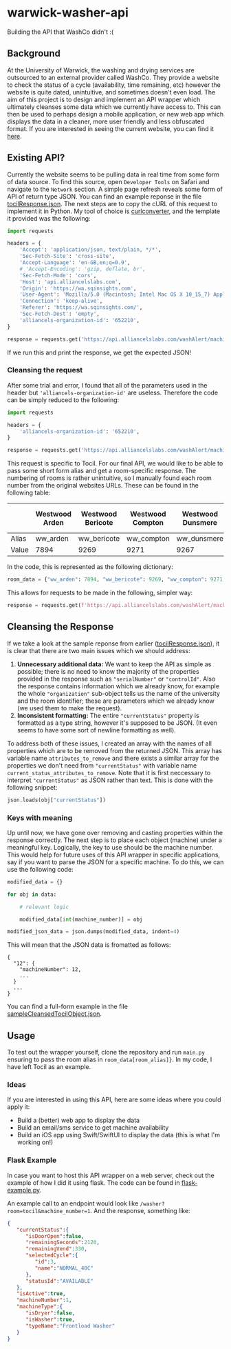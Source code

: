# warwick-washer-api
Building the API that WashCo didn't :(

## Background
At the University of Warwick, the washing and drying services are outsourced to an external provider called WashCo. They provide a website to check the status of a cycle (availability, time remaining, etc) however the website is quite dated, unintuitive, and sometimes doesn't even load. The aim of this project is to design and implement an API wrapper which ultimately cleanses some data which we currently have access to. This can then be used to perhaps design a mobile application, or new web app which displays the data in a cleaner, more user friendly and less obfuscated format. If you are interested in seeing the current website, you can find it [here](https://www.washpoint.uk/location/university-of-warwick/).

## Existing API?
Currently the website seems to be pulling data in real time from some form of data source. To find this source, open `Developer Tools` on Safari and navigate to the `Network` section. A simple page refresh reveals some form of API of return type JSON. You can find an example reponse in the file [tocilResponse.json](/json/tocilResponse.json). The next steps are to copy the cURL of this request to implement it in Python. My tool of choice is [curlconverter](https://curlconverter.com/python/), and the template it provided was the following:
```python
import requests

headers = {
    'Accept': 'application/json, text/plain, */*',
    'Sec-Fetch-Site': 'cross-site',
    'Accept-Language': 'en-GB,en;q=0.9',
    # 'Accept-Encoding': 'gzip, deflate, br',
    'Sec-Fetch-Mode': 'cors',
    'Host': 'api.alliancelslabs.com',
    'Origin': 'https://wa.sqinsights.com',
    'User-Agent': 'Mozilla/5.0 (Macintosh; Intel Mac OS X 10_15_7) AppleWebKit/605.1.15 (KHTML, like Gecko) Version/17.4.1 Safari/605.1.15',
    'Connection': 'keep-alive',
    'Referer': 'https://wa.sqinsights.com/',
    'Sec-Fetch-Dest': 'empty',
    'alliancels-organization-id': '652210',
}

response = requests.get('https://api.alliancelslabs.com/washAlert/machines/7907', headers=headers)
```
If we run this and print the response, we get the expected JSON!

### Cleansing the request
After some trial and error, I found that all of the parameters used in the header but `'alliancels-organization-id'` are useless. Therefore the code can be simply reduced to the following:
```python
import requests

headers = {
    'alliancels-organization-id': '652210',
}

response = requests.get('https://api.alliancelslabs.com/washAlert/machines/7907', headers=headers)
```

This request is specific to Tocil. For our final API, we would like to be able to pass some short form alias and get a room-specific response. The numbering of rooms is rather unintuitive, so I manually found each room number from the original websites URLs. These can be found in the following table:

|                        | Westwood Arden | Westwood Bericote | Westwood Compton | Westwood Dunsmere | Westwood Emscote | Westwood Feldon | Westwood Gosford | Westwood Hampton | Westwood Kinghtcote | Westwood Loxley | Arthur Vick 1 | Arthur Vick 2 | Arthur Vick 3 | Benefactors 1 | Benefactors 2 | Bluebell 1 | Bluebell 2 | Bluebell 3 | Bluebell 4 | Claycroft 1 | Claycroft 2 | Claycroft 3 | Cryfield Village | Heronbank East | Heronbank West | International House | Jack Martin 3 | Lakeside 1 | Lakeside 4 | Sherbourne 1 | Sherbourne 5 | Sherbourne 7 | Tocil |
|------------------------|----------------|-------------------|------------------|-------------------|------------------|-----------------|------------------|------------------|---------------------|-----------------|---------------|---------------|---------------|---------------|---------------|------------|------------|------------|------------|-------------|-------------|-------------|-----------------|----------------|----------------|---------------------|---------------|------------|------------|--------------|--------------|--------------|-------|
| Alias                  | ww_arden       | ww_bericote       | ww_compton       | ww_dunsmere       | ww_emscote       | ww_feldon       | ww_gosford       | ww_hampton       | ww_kinghtcote       | ww_loxley       | av_1          | av_2          | av_3          | bf_1          | bf_2          | bb_1       | bb_2       | bb_3       | bb_4       | cc_1        | cc_2        | cc_3        | cryfield          | hb_east        | hb_west        | int_house           | jm_3          | ls_1       | ls_4       | sb_1         | sb_5         | sb_7         | tocil |
| Value                  | 7894           | 9269              | 9271             | 9267              | 9268             | 7896            | 9270             | 9276             | 9275                | 9273            | 9274          | 9272          | 9354          | 7900          | 7901          | 7903       | 9373       | 7904       | 7905       | 7908        | 7895        | 9353        | 9351             | 7899           | 9352           | 7902                | 7906          | 7897       | 7898       | 5982         | 5981         | 5983         | 7907  |

In the code, this is represented as the following dictionary:
```python
room_data = {"ww_arden": 7894, "ww_bericote": 9269, "ww_compton": 9271, "ww_dunsmere": 9267, "ww_emscote": 9268, "ww_feldon": 7896, "ww_gosford": 9270, "ww_hampton": 9276, "ww_kinghtcote": 9275, "ww_loxley": 9273, "av_1": 9274, "av_2": 9272, "av_3": 9354, "bf_1": 7900, "bf_2": 7901, "bb_1": 7903, "bb_2": 9373, "bb_3": 7904, "bb_4": 7905, "cc_1": 7908, "cc_2": 7895, "cc_3": 9353, "cryfield": 9351, "hb_east": 7899, "hb_west": 9352, "int_house": 7902, "jm_3": 7906, "ls_1": 7897, "ls_4": 7898, "sb_1": 5982, "sb_5": 5981, "sb_7": 5983, "tocil": 7907}
```
This allows for requests to be made in the following, simpler way:
```python
response = requests.get(f'https://api.alliancelslabs.com/washAlert/machines/{room_data[key]}', headers=headers)
```

## Cleansing the Response
If we take a look at the sample reponse from earlier ([tocilResponse.json](/json/tocilResponse.json)), it is clear that there are two main issues which we should address:
1. __Unnecessary additional data:__ We want to keep the API as simple as possible; there is no need to know the majority of the properties provided in the response such as `"serialNumber"` or `"controlId"`. Also the response contains information which we already know, for example the whole `"organization"` sub-object tells us the name of the university and the room identifier; these are parameters which we already know (we used them to make the request).
2. __Inconsistent formatting:__ The entire `"currentStatus"` property is formatted as a type string, however it's supposed to be JSON. (It even seems to have some sort of newline formatting as well).

To address both of these issues, I created an array with the names of all properties which are to be removed from the returned JSON. This array has variable name `attributes_to_remove` and there exists a similar array for the properties we don't need from `"currentStatus"` with variable name `current_status_attributes_to_remove`. Note that it is first neccessary to interpret `"currentStatus"` as JSON rather than text. This is done with the following snippet:
```python
json.loads(obj["currentStatus"])
```

### Keys with meaning
Up until now, we have gone over removing and casting properties within the response correctly. The next step is to place each object (machine) under a meaningful key. Logically, the key to use should be the machine number. This would help for future uses of this API wrapper in specific applications, say if you want to parse the JSON for a specific machine. To do this, we can use the following code:
```python
modified_data = {}

for obj in data:

    # relevant logic

    modified_data[int(machine_number)] = obj

modified_json_data = json.dumps(modified_data, indent=4)
```

This will mean that the JSON data is fromatted as follows:
```
{
  "12": {
    "machineNumber": 12,
    ...
  }
  ...
}
```
You can find a full-form example in the file [sampleCleansedTocilObject.json](/json/sampleCleansedTocilObject.json).

## Usage
To test out the wrapper yourself, clone the repository and run `main.py` ensuring to pass the room alias in `room_data[room_alias]}`. In my code, I have left Tocil as an example.

### Ideas
If you are interested in using this API, here are some ideas where you could apply it:
- Build a (better) web app to display the data
- Build an email/sms service to get machine availability
- Build an iOS app using Swift/SwiftUI to display the data (this is what I'm working on!)

### Flask Example
In case you want to host this API wrapper on a web server, check out the example of how I did it using flask. The code can be found in [flask-example.py](/flask-example.py).

An example call to an endpoint would look like `/washer?room=tocil&machine_number=1`. And the response, something like:
```JSON
{
   "currentStatus":{
      "isDoorOpen":false,
      "remainingSeconds":2120,
      "remainingVend":330,
      "selectedCycle":{
         "id":3,
         "name":"NORMAL_40C"
      },
      "statusId":"AVAILABLE"
   },
   "isActive":true,
   "machineNumber":1,
   "machineType":{
      "isDryer":false,
      "isWasher":true,
      "typeName":"Frontload Washer"
   }
}
```
